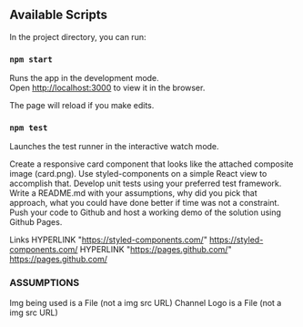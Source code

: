 ## Available Scripts

In the project directory, you can run:

### `npm start`

Runs the app in the development mode.<br>
Open [http://localhost:3000](http://localhost:3000) to view it in the browser.

The page will reload if you make edits.<br>

### `npm test`

Launches the test runner in the interactive watch mode.<br>


Create a responsive card component that looks like the attached composite image (card.png). Use styled-components
on a simple React view to accomplish that. Develop unit tests using your preferred test framework. Write a
README.md with your assumptions, why did you pick that approach, what you could have done better if time was not
a constraint. Push your code to Github and host a working demo of the solution using Github Pages.

Links
HYPERLINK "https://styled-components.com/" https://styled-components.com/
HYPERLINK "https://pages.github.com/" https://pages.github.com/

### ASSUMPTIONS

Img being used is a File (not a img src URL)
Channel Logo is a File (not a img src URL)
